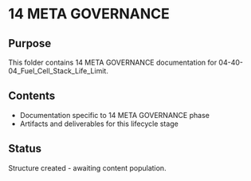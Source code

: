 # 14 META GOVERNANCE

## Purpose
This folder contains 14 META GOVERNANCE documentation for 04-40-04_Fuel_Cell_Stack_Life_Limit.

## Contents
- Documentation specific to 14 META GOVERNANCE phase
- Artifacts and deliverables for this lifecycle stage

## Status
Structure created - awaiting content population.
